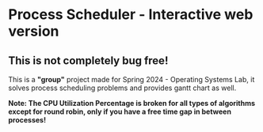 # Process Scheduler - Interactive web version
## This is not completely bug free!
This is a __"group"__ project made for Spring 2024 - Operating Systems Lab, it solves process scheduling problems and provides gantt chart as well.






__Note: The CPU Utilization Percentage is broken for all types of algorithms except for round robin, only if you have a free time gap in between processes!__
